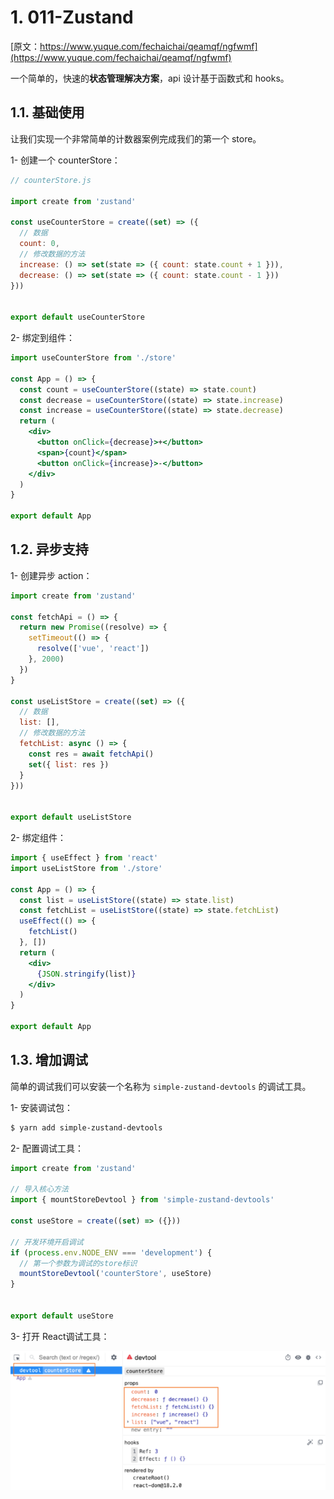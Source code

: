 # 1. 011-Zustand

[原文：https://www.yuque.com/fechaichai/qeamqf/ngfwmf](https://www.yuque.com/fechaichai/qeamqf/ngfwmf)

一个简单的，快速的**状态管理解决方案**，api 设计基于函数式和 hooks。

## 1.1. 基础使用

让我们实现一个非常简单的计数器案例完成我们的第一个 store。

1- 创建一个 counterStore：

```jsx
// counterStore.js

import create from 'zustand'

const useCounterStore = create((set) => ({
  // 数据
  count: 0,
  // 修改数据的方法
  increase: () => set(state => ({ count: state.count + 1 })),
  decrease: () => set(state => ({ count: state.count - 1 }))
}))


export default useCounterStore
```

2- 绑定到组件：

```jsx
import useCounterStore from './store'

const App = () => {
  const count = useCounterStore((state) => state.count)
  const decrease = useCounterStore((state) => state.increase)
  const increase = useCounterStore((state) => state.decrease)
  return (
    <div>
      <button onClick={decrease}>+</button>
      <span>{count}</span>
      <button onClick={increase}>-</button>
    </div>
  )
}

export default App
```

## 1.2. 异步支持

1- 创建异步 action：

```jsx
import create from 'zustand'

const fetchApi = () => {
  return new Promise((resolve) => {
    setTimeout(() => {
      resolve(['vue', 'react'])
    }, 2000)
  })
}

const useListStore = create((set) => ({
  // 数据
  list: [],
  // 修改数据的方法
  fetchList: async () => {
    const res = await fetchApi()
    set({ list: res })
  }
}))


export default useListStore
```

2- 绑定组件：

```jsx
import { useEffect } from 'react'
import useListStore from './store'

const App = () => {
  const list = useListStore((state) => state.list)
  const fetchList = useListStore((state) => state.fetchList)
  useEffect(() => {
    fetchList()
  }, [])
  return (
    <div>
      {JSON.stringify(list)}
    </div>
  )
}

export default App
```

## 1.3. 增加调试

简单的调试我们可以安装一个名称为 `simple-zustand-devtools` 的调试工具。

1- 安装调试包：

```bash
$ yarn add simple-zustand-devtools
```

2- 配置调试工具：

```jsx
import create from 'zustand'

// 导入核心方法
import { mountStoreDevtool } from 'simple-zustand-devtools'

const useStore = create((set) => ({}))

// 开发环境开启调试
if (process.env.NODE_ENV === 'development') {
  // 第一个参数为调试的store标识
  mountStoreDevtool('counterStore', useStore)
}


export default useStore
```

3- 打开 React调试工具：

![](pics/20230215081034671_1653043685.png)
